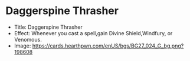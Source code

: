 # Daggerspine Thrasher
- Title:  Daggerspine Thrasher
- Effect:  Whenever you cast a spell,gain Divine Shield,Windfury, or Venomous.
- Image:  https://cards.hearthpwn.com/enUS/bgs/BG27_024_G_bg.png?198608
